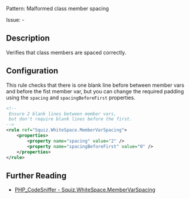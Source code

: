 Pattern: Malformed class member spacing

Issue: -

## Description

Verifies that class members are spaced correctly.

## Configuration

This rule checks that there is one blank line before between member vars and before the fist member var, but you can change the required padding using the `spacing` and `spacingBeforeFirst` properties.

```xml
<!--
 Ensure 2 blank lines between member vars,
 but don't require blank lines before the first.
-->
<rule ref="Squiz.WhiteSpace.MemberVarSpacing">
    <properties>
        <property name="spacing" value="2" />
        <property name="spacingBeforeFirst" value="0" />
    </properties>
</rule>
```

## Further Reading

* [PHP_CodeSniffer - Squiz.WhiteSpace.MemberVarSpacing](https://github.com/PHPCSStandards/PHP_CodeSniffer/blob/master/src/Standards/Squiz/Sniffs/WhiteSpace/MemberVarSpacingSniff.php)